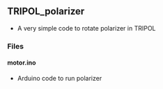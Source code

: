 ## TRIPOL_polarizer

* A very simple code to rotate polarizer in TRIPOL

### Files

#### motor.ino

* Arduino code to run polarizer
